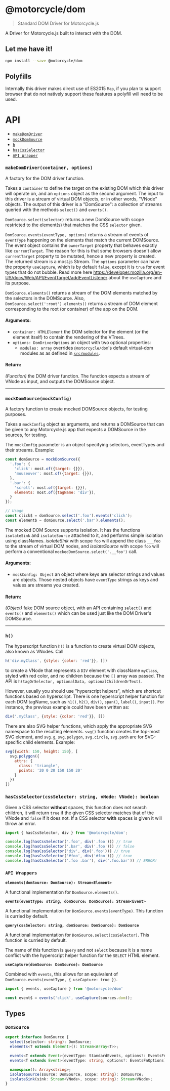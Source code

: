 # @motorcycle/dom

> Standard DOM Driver for Motorcycle.js

A Driver for Motorcycle.js built to interact with the DOM.

## Let me have it!
```sh
npm install --save @motorcycle/dom
```

## Polyfills

Internally this driver makes direct use of ES2015 `Map`, if you plan to support
browser that do not natively support these features a polyfill will need to be
used.

# API

- [`makeDomDriver`](#makeDomDriver)
- [`mockDomSource`](#mockDomSource)
- [`h`](#h)
- [`hasCssSelector`](#hasCssSelector)
- [`API Wrapper`](#api-wrappers)

### <a id="makeDomDriver"></a> `makeDomDriver(container, options)`

A factory for the DOM driver function.

Takes a `container` to define the target on the existing DOM which this
driver will operate on, and an `options` object as the second argument. The
input to this driver is a stream of virtual DOM objects, or in other words,
"VNode" objects. The output of this driver is a "DomSource": a
collection of streams queried with the methods `select()` and `events()`.

`DomSource.select(selector)` returns a new DomSource with scope restricted to
the element(s) that matches the CSS `selector` given.

`DomSource.events(eventType, options)` returns a stream of events of
`eventType` happening on the elements that match the current DOMSource. The
event object contains the `ownerTarget` property that behaves exactly like
`currentTarget`. The reason for this is that some browsers doesn't allow
`currentTarget` property to be mutated, hence a new property is created. The
returned stream is a most.js Stream. The `options` parameter can have the
property `useCapture`, which is by default `false`, except it is `true` for
event types that do not bubble. Read more here
https://developer.mozilla.org/en-US/docs/Web/API/EventTarget/addEventListener
about the `useCapture` and its purpose.

`DomSource.elements()` returns a stream of the DOM elements matched by the
selectors in the DOMSource. Also, `DomSource.select(':root').elements()`
returns a stream of DOM element corresponding to the root (or container) of
the app on the DOM.

#### Arguments:

- `container: HTMLElement` the DOM selector for the element (or the element itself) to contain the rendering of the VTrees.
- `options: DomDriverOptions` an object with two optional properties:
  - `modules: array` overrides `@motorcycle/dom`'s default virtual-dom modules as
    as defined in [`src/modules`](./src/modules).

#### Return:

*(Function)* the DOM driver function. The function expects a stream of VNode as input, and outputs the DOMSource object.

- - -

### <a id="mockDomSource"></a> `mockDomSource(mockConfig)`

A factory function to create mocked DOMSource objects, for testing purposes.

Takes a `mockConfig` object as arguments, and returns
a DOMSource that can be given to any Motorcycle.js app that expects a DOMSource in
the sources, for testing.

The `mockConfig` parameter is an object specifying selectors, eventTypes and
their streams. Example:

```js
const domSource = mockDomSource({
  '.foo': {
    'click': most.of({target: {}}),
    'mouseover': most.of({target: {}}),
  },
  '.bar': {
    'scroll': most.of({target: {}}),
    elements: most.of({tagName: 'div'}),
  }
});

// Usage
const click$ = domSource.select('.foo').events('click');
const element$ = domSource.select('.bar').elements();
```

The mocked DOM Source supports isolation. It has the functions `isolateSink`
and `isolateSource` attached to it, and performs simple isolation using
classNames. *isolateSink* with scope `foo` will append the class `___foo` to
the stream of virtual DOM nodes, and *isolateSource* with scope `foo` will
perform a conventional `mockedDomSource.select('.__foo')` call.

#### Arguments:

- `mockConfig: Object` an object where keys are selector strings and values are objects. Those nested objects have `eventType` strings as keys
and values are streams you created.

#### Return:

*(Object)* fake DOM source object, with an API containing `select()` and `events()` and `elements()` which can be used just like the DOM Driver's
DOMSource.

- - -

### <a id="h"></a> `h()`

The hyperscript function `h()` is a function to create virtual DOM objects,
also known as VNodes. Call

```js
h('div.myClass', {style: {color: 'red'}}, [])
```

to create a VNode that represents a `DIV` element with className `myClass`,
styled with red color, and no children because the `[]` array was passed. The
API is `h(tagOrSelector, optionalData, optionalChildrenOrText)`.

However, usually you should use "hyperscript helpers", which are shortcut
functions based on hyperscript. There is one hyperscript helper function for
each DOM tagName, such as `h1()`, `h2()`, `div()`, `span()`, `label()`,
`input()`. For instance, the previous example could have been written
as:

```js
div('.myClass', {style: {color: 'red'}}, [])
```

There are also SVG helper functions, which apply the appropriate SVG
namespace to the resulting elements. `svg()` function creates the top-most
SVG element, and `svg.g`, `svg.polygon`, `svg.circle`, `svg.path` are for
SVG-specific child elements. Example:

```js
svg({width: 150, height: 150}, [
  svg.polygon({
    attrs: {
      class: 'triangle',
      points: '20 0 20 150 150 20'
    }
  })
])
```

### <a id="hasCssSelector"></a> `hasCssSelector(cssSelector: string, vNode: VNode): boolean`

Given a CSS selector **without** spaces, this function does not search children, it
will return `true` if the given CSS selector matches that of the VNode and `false`
if it does not. If a CSS selector **with** spaces is given it will throw an error.

```typescript
import { hasCssSelector, div } from '@motorcycle/dom';

console.log(hasCssSelector('.foo', div('.foo'))) // true
console.log(hasCssSelector('.bar', div('.foo'))) // false
console.log(hasCssSelector('div', div('.foo'))) // true
console.log(hasCssSelector('#foo', div('#foo'))) // true
console.log(hasCssSelector('.foo .bar'), div('.foo.bar')) // ERROR!
```

### <a id="api-wrappers"></a> `API Wrappers`

**`elements(domSource: DomSource): Stream<Element>`**

A functional implementation for `DomSource.elements()`.

**`events(eventType: string, domSource: DomSource): Stream<Event>`**

A functional implementation for `DomSource.events(eventType)`. This function is
curried by default.

**`query(cssSelector: string, domSource: DomSource): DomSource`**

A functional implementation for `DomSource.select(cssSelector)`. This function is
curried by default.

The name of this function is `query` and not `select` because it is a name conflict
with the hyperscript helper function for the `SELECT` HTML element.

**`useCapture(domSource: DomSource): DomSource`**

Combined with `events`, this allows for an equivalent of
`DomSource.events(eventType, { useCapture: true })`.

```typescript
import { events, useCapture } from '@motorcycle/dom'

const event$ = events('click', useCapture(sources.dom));
```

## Types

### `DomSource`

```typescript
export interface DomSource {
  select(selector: string): DomSource;
  elements<T extends Element>(): Stream<Array<T>>;

  events<T extends Event>(eventType: StandardEvents, options?: EventsFnOptions): Stream<T>;
  events<T extends Event>(eventType: string, options?: EventsFnOptions): Stream<T>;

  namespace(): Array<string>;
  isolateSource(source: DomSource, scope: string): DomSource;
  isolateSink(sink: Stream<VNode>, scope: string): Stream<VNode>;
}
```
